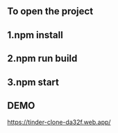 ## To open the project
## 1.npm install
## 2.npm run build
## 3.npm start

## DEMO
https://tinder-clone-da32f.web.app/

